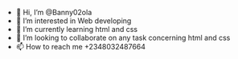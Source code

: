 - 👋 Hi, I’m @Banny02ola
- 👀 I’m interested in Web developing
- 🌱 I’m currently learning html and css
- 💞️ I’m looking to collaborate on any task concerning html and css
- 📫 How to reach me +2348032487664

<!---
Banny02ola/Banny02ola is a ✨ special ✨ repository because its `README.md` (this file) appears on your GitHub profile.
You can click the Preview link to take a look at your changes.
--->
